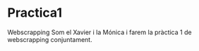 # Practica1
Webscrapping
Som el Xavier i la Mónica i farem la pràctica 1 de webscrapping conjuntament.
